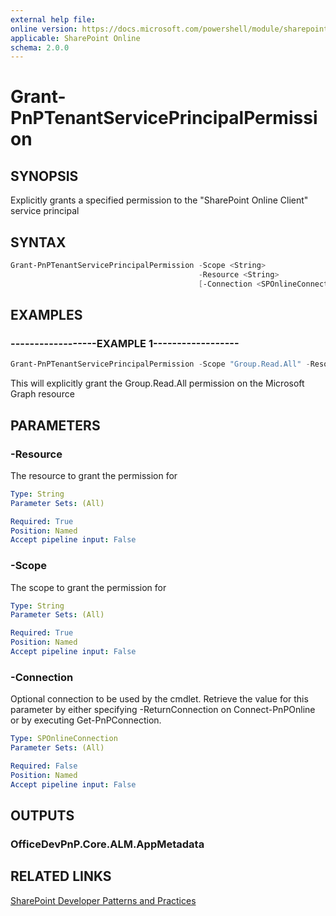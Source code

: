 ```yaml
---
external help file:
online version: https://docs.microsoft.com/powershell/module/sharepoint-pnp/grant-pnptenantserviceprincipalpermission
applicable: SharePoint Online
schema: 2.0.0
---
```


# Grant-PnPTenantServicePrincipalPermission

## SYNOPSIS
Explicitly grants a specified permission to the "SharePoint Online Client" service principal

## SYNTAX 

```powershell
Grant-PnPTenantServicePrincipalPermission -Scope <String>
                                          -Resource <String>
                                          [-Connection <SPOnlineConnection>]
```

## EXAMPLES

### ------------------EXAMPLE 1------------------
```powershell
Grant-PnPTenantServicePrincipalPermission -Scope "Group.Read.All" -Resource "Microsoft Graph"
```

This will explicitly grant the Group.Read.All permission on the Microsoft Graph resource

## PARAMETERS

### -Resource
The resource to grant the permission for

```yaml
Type: String
Parameter Sets: (All)

Required: True
Position: Named
Accept pipeline input: False
```

### -Scope
The scope to grant the permission for

```yaml
Type: String
Parameter Sets: (All)

Required: True
Position: Named
Accept pipeline input: False
```

### -Connection
Optional connection to be used by the cmdlet. Retrieve the value for this parameter by either specifying -ReturnConnection on Connect-PnPOnline or by executing Get-PnPConnection.

```yaml
Type: SPOnlineConnection
Parameter Sets: (All)

Required: False
Position: Named
Accept pipeline input: False
```

## OUTPUTS

### OfficeDevPnP.Core.ALM.AppMetadata

## RELATED LINKS

[SharePoint Developer Patterns and Practices](https://aka.ms/sppnp)